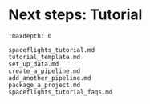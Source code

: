 # Next steps: Tutorial

```{toctree}
:maxdepth: 0

spaceflights_tutorial.md
tutorial_template.md
set_up_data.md
create_a_pipeline.md
add_another_pipeline.md
package_a_project.md
spaceflights_tutorial_faqs.md
```